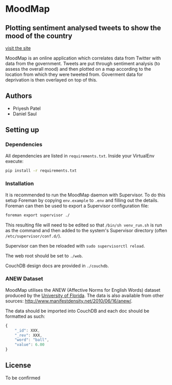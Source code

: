 # MoodMap

## Plotting sentiment analysed tweets to show the mood of the country

[visit the site](http://themoodmap.co.uk/)

MoodMap is an online application which correlates data from Twitter with data 
from the government. Tweets are put through sentiment analysis (to assess the 
overall mood) and then plotted on a map according to the location from which 
they were tweeted from. Goverment data for deprivation is then overlayed on 
top of this.

## Authors

 - Priyesh Patel
 - Daniel Saul

## Setting up

### Dependencies

All dependencies are listed in `requirements.txt`. Inside your VirtualEnv
execute:

```bash
pip install -r requirements.txt
```

### Installation

It is recommended to run the MoodMap daemon with Supervisor. To do this setup
Foreman by copying `env.example` to `.env` and filling out the details. Foreman
can then be used to export a Supervisor configuration file:

```bash
foreman export supervisor ./
```

This resulting file will need to be edited so that `/bin/sh venv_run.sh` is run
as the command and then added to the system's Supervisor directory (often
`/etc/supervisor/conf.d/`).

Supervisor can then be reloaded with `sudo supervisorctl reload`.

The web root should be set to `./web`.

CouchDB design docs are provided in `./couchdb`.

### ANEW Dataset

MoodMap utilises the ANEW (Affective Norms for English Words) dataset produced
by the [University of Florida](http://csea.phhp.ufl.edu/media/anewmessage.html).
The data is also available from other sources:
http://www.manifestdensity.net/2010/06/16/anew/.

The data should be imported into CouchDB and each doc should be formatted as
such:

```javascript
{
    "_id": XXX,
    "_rev": XXX,
    "word": "ball",
    "value": 6.00
}
```

## License

To be confirmed
